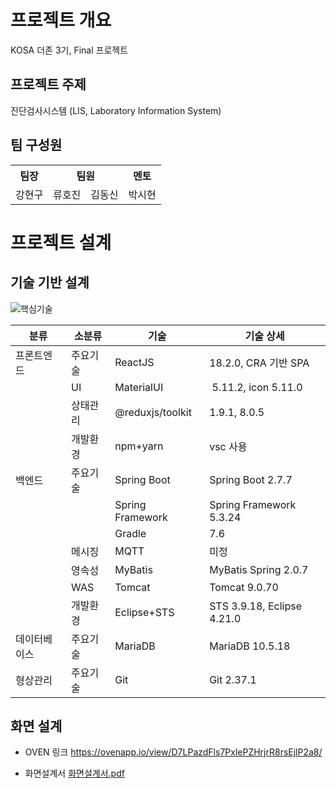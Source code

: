 # 프로젝트 개요

KOSA 더존 3기, Final 프로젝트

## 프로젝트 주제

진단검사시스템 (LIS, Laboratory Information System)

## 팀 구성원

<table>
  <tr>
    <th>팀장</th>
    <th colspan="2">팀원</th>
    <th>멘토</th>
  </tr>
  <tr>
    <td>강현구</td>
    <td>류호진</td>
    <td>김동신</td>
    <td>박시현</td>
  </tr>
</table>



# 프로젝트 설계

## 기술 기반 설계

![핵심기술](https://user-images.githubusercontent.com/18836863/210029513-ba13f53a-9a6b-40c6-bc6f-62776ad841d6.jpg)

| 분류 | 소분류 | 기술 | 기술 상세 |
| -- | -- | -- | -- |
| 프론트엔드 | 주요기술 | ReactJS | 18.2.0, CRA 기반 SPA |
| | UI | MaterialUI |  5.11.2, icon 5.11.0 |
| | 상태관리 | @reduxjs/toolkit | 1.9.1, 8.0.5 |
| | 개발환경 | npm+yarn | vsc 사용 |
| 백엔드 | 주요기술 | Spring Boot | Spring Boot 2.7.7 |
| | | Spring Framework | Spring Framework 5.3.24 |
| | | Gradle | 7.6 |
| | 메시징 | MQTT | 미정
| | 영속성 | MyBatis | MyBatis Spring 2.0.7
| | WAS | Tomcat | Tomcat 9.0.70
| | 개발환경 | Eclipse+STS | STS 3.9.18, Eclipse 4.21.0
데이터베이스 | 주요기술 | MariaDB | MariaDB 10.5.18
형상관리 | 주요기술 | Git | Git 2.37.1


## 화면 설계

- OVEN 링크
https://ovenapp.io/view/D7LPazdFls7PxlePZHrjrR8rsEjlP2a8/

- 화면설계서
[화면설계서.pdf](https://github.com/rkdgusrn1212/laboratory_information_system/files/10378222/default.pdf)
